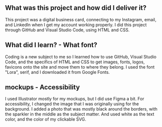 ##  What was this project and how did I deliver it?
This project was a digital business card, connecting to my Instagram, email, and LinkedIn when I get my account working properly. I did this project through GitHub and Visual Studio Code, using HTML and CSS. 

## What did I learn? - What font?
Coding is a new subject to me so I learned how to use GitHub, Visual Studio Code, and the specifics of HTML and CSS to get images, fonts, logos, favicons onto the site and move them to where they belong.
I used the font "Lora", serif, and I downloaded it from Google Fonts. 

## mockups - Accessibility
I used Illustrator mostly for my mockups, but I did use Figma a bit.
For accessibility, I changed the image that I was originally using for the background. I added a photo that was mostly black around the borders, with the sparkler in the middle as the subject matter. And used white as the text color, and the color of my clickable SVG. 
